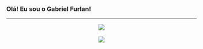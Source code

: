 ### Olá! Eu sou o Gabriel Furlan!


_____

<div align="center">
<a href="https://github.com/anuraghazra/github-readme-stats">
  <img align="center" src="https://github-readme-stats.vercel.app/api?username=gabrielfurlan-dev&show_icons=true&theme=dark&layout=compact" />
</a>
<br>
<br>
<a href="https://github.com/GabrielGarcia190/github-readme-stats">
  <img align="center" src="https://github-readme-stats.vercel.app/api/top-langs/?username=gabrielfurlan-dev&layout=compact&theme=dark" />
</a>
</div>
